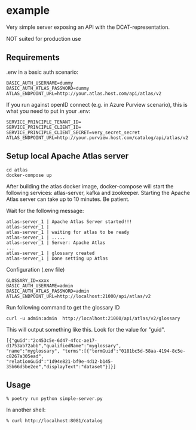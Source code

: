 # example

Very simple server exposing an API with the DCAT-representation.

NOT suited for production use

## Requirements

.env in a basic auth scenario:

```Shell
BASIC_AUTH_USERNAME=dummy
BASIC_AUTH_ATLAS_PASSWORD=dummy
ATLAS_ENDPOINT_URL=http://your.atlas.host.com/api/atlas/v2
```

If you run against openID connect (e.g. in Azure Purview scenario), this is what you need to put in your .env:

```Shell
SERVICE_PRINCIPLE_TENANT_ID=
SERVICE_PRINCIPLE_CLIENT_ID=
SERVICE_PRINCIPLE_CLIENT_SECRET=very_secret_secret
ATLAS_ENDPOINT_URL=http://your.purview.host.com/catalog/api/atlas/v2
```

## Setup local Apache Atlas server

```Shell
cd atlas
docker-compose up
```

After building the atlas docker image, docker-compose will start the following
services: atlas-server, kafka and zookeeper. Starting the Apache Atlas server
can take up to 10 minutes. Be patient.

Wait for the following message:

```Shell
atlas-server_1 | Apache Atlas Server started!!!
atlas-server_1 | 
atlas-server_1 | waiting for atlas to be ready
atlas-server_1 | .....
atlas-server_1 | Server: Apache Atlas
...
atlas-server_1 | glossary created
atlas-server_1 | Done setting up Atlas
```

Configuration (.env file)

```Shell
GLOSSARY_ID=xxxx
BASIC_AUTH_USERNAME=admin
BASIC_AUTH_ATLAS_PASSWORD=admin
ATLAS_ENDPOINT_URL=http://localhost:21000/api/atlas/v2
```

Run following command to get the glossary ID

```Shell
curl -u admin:admin  http://localhost:21000/api/atlas/v2/glossary
```

This will output something like this. Look for the value for "guid".

```Shell
[{"guid":"2c453c5e-6d47-4fcc-ae17-d1753ab72abb","qualifiedName":"myglossary",
"name":"myglossary", "terms":[{"termGuid":"0181bc5d-58aa-4194-8c5e-c8267a305ead",
"relationGuid":"1d94e821-bf9e-4d12-b145-35b66d5be2ee","displayText":"dataset"}]}]
```

## Usage

```Shell
% poetry run python simple-server.py
```

In another shell:

```Shell
% curl http://localhost:8081/catalog
```
